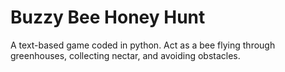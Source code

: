 # Buzzy Bee Honey Hunt
A text-based game coded in python. Act as a bee flying through greenhouses, collecting nectar, and avoiding obstacles.
